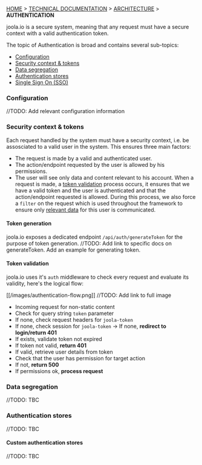 [HOME](Home) > [TECHNICAL DOCUMENTATION](technical-documentation) > [ARCHITECTURE](architecture) > **AUTHENTICATION**

joola.io is a secure system, meaning that any request must have a secure context with a valid authentication token.

The topic of Authentication is broad and contains several sub-topics:
- [Configuration](#configuration)
- [Security context & tokens](#tokens)
- [Data segregation](#segregate)
- [Authentication stores](#stores)
- [Single Sign On (SSO)](#sso)

### Configuration
//TODO: Add relevant configuration information

### Security context & tokens
Each request handled by the system must have a security context, i.e. be assosciated to a valid user in the system.
This ensures three main factors:
- The request is made by a valid and authenticated user.
- The action/endpoint requested by the user is allowed by his permissions.
- The user will see only data and content relevant to his account.
When a request is made, a [token validation](#tokens) process occurs, it ensures that we have a valid token and the user is
authenticated and that the action/endpoint requested is allowed. During this process, we also force a `filter` on the request
which is used throughout the framework to ensure only [relevant data](#segregate) for this user is communicated.

#### Token generation
joola.io exposes a dedicated endpoint `/api/auth/generateToken` for the purpose of token generation.
//TODO: Add link to specific docs on generateToken. Add an example for generating token.

#### Token validation
joola.io uses it's `auth` middleware to check every request and evaluate its validity, here's the logical flow:

[[/images/authentication-flow.png]]
//TODO: Add link to full image

- Incoming request for non-static content
- Check for query string `token` parameter
- If none, check request headers for `joola-token`
- If none, check session for `joola-token`
-> If none, **redirect to login/return 401**
- If exists, validate token not expired
- If token not valid, **return 401**
- If valid, retrieve user details from token
- Check that the user has permission for target action
- If not, **return 500**
- If permissions ok, **process request**

### Data segregation
//TODO: TBC

### Authentication stores
//TODO: TBC

#### Custom authentication stores
//TODO: TBC

